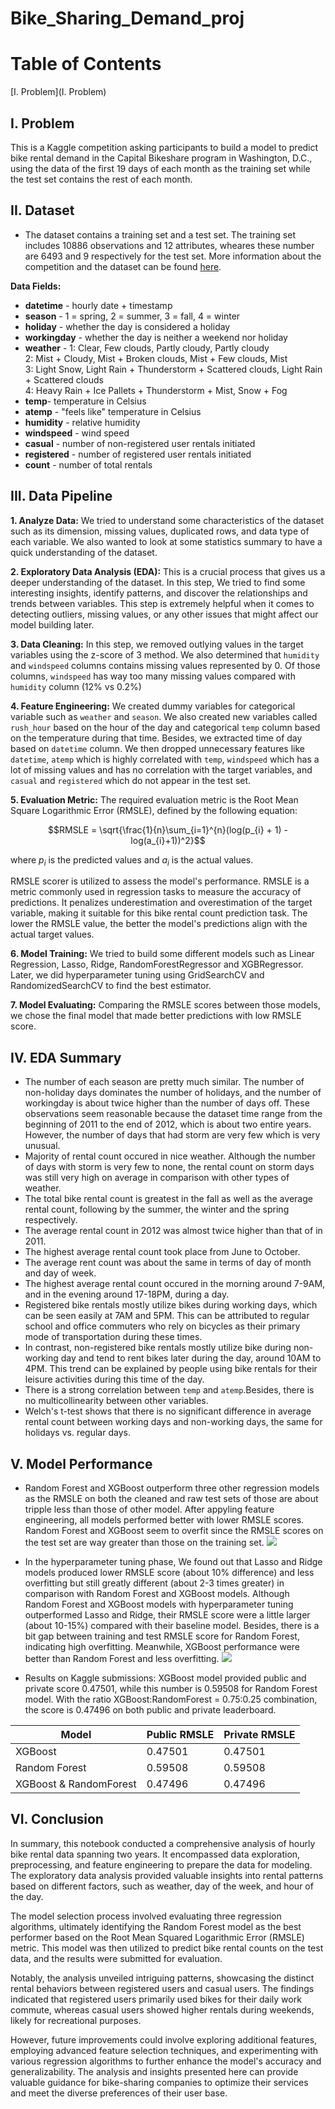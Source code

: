 # Bike_Sharing_Demand_proj
# Table of Contents
[I. Problem](I. Problem)


## I. Problem
This is a Kaggle competition asking participants to build a model to predict bike rental demand in the Capital Bikeshare program in Washington, D.C., using the data of the first 19 days of each month as the training set while the test set contains the rest of each month.

## II. Dataset
- The dataset contains a training set and a test set. The training set includes 10886 observations and 12 attributes, wheares these number are 6493 and 9 respectively for the test set. More information about the competition and the dataset can be found [here](https://www.kaggle.com/competitions/bike-sharing-demand/data).  

**Data Fields:**

- **datetime** - hourly date + timestamp  
- **season** -  1 = spring, 2 = summer, 3 = fall, 4 = winter 
- **holiday** - whether the day is considered a holiday
- **workingday** - whether the day is neither a weekend nor holiday
- **weather** - 1: Clear, Few clouds, Partly cloudy, Partly cloudy  
2: Mist + Cloudy, Mist + Broken clouds, Mist + Few clouds, Mist  
3: Light Snow, Light Rain + Thunderstorm + Scattered clouds, Light Rain + Scattered clouds  
4: Heavy Rain + Ice Pallets + Thunderstorm + Mist, Snow + Fog   
- **temp**- temperature in Celsius
- **atemp** - "feels like" temperature in Celsius
- **humidity** - relative humidity
- **windspeed** - wind speed
- **casual** - number of non-registered user rentals initiated
- **registered** - number of registered user rentals initiated
- **count** - number of total rentals

## III. Data Pipeline
**1. Analyze Data:** We tried to understand some characteristics of the dataset such as its dimension, missing values, duplicated rows, and data type of each variable. We also wanted to look at some statistics summary to have a quick understanding of the dataset.  

**2. Exploratory Data Analysis (EDA):** This is a crucial process that gives us a deeper understanding of the dataset. In this step, We tried to find some interesting insights, identify patterns, and discover the relationships and trends between variables. This step is extremely helpful when it comes to detecting outliers, missing values, or any other issues that might affect our model building later.  

**3. Data Cleaning:** In this step, we removed outlying values in the target variables using the z-score of 3 method. We also determined that `humidity` and `windspeed` columns contains missing values represented by 0. Of those columns, `windspeed` has way too many missing values compared with `humidity` column (12% vs 0.2%)  

**4. Feature Engineering:** We created dummy variables for categorical variable such as `weather` and `season`. We also created new variables called `rush_hour` based on the hour of the day and categorical `temp` column based on the temperature during that time. Besides, we extracted time of day based on `datetime` column. We then dropped unnecessary features like `datetime`, `atemp` which is highly correlated with `temp`, `windspeed` which has a lot of missing values and has no correlation with the target variables, and `casual` and `registered` which do not appear in the test set.  

**5. Evaluation Metric:** The required evaluation metric is the Root Mean Square Logarithmic Error (RMSLE), defined by the following equation:

$$RMSLE = \sqrt{\frac{1}{n}\sum_{i=1}^{n}(log(p_{i} + 1) - log(a_{i}+1))^2}$$  

where $p_{i}$ is the predicted values and $a_{i}$ is the actual values.  

RMSLE scorer is utilized to assess the model's performance. RMSLE is a metric commonly used in regression tasks to measure the accuracy of predictions. It penalizes underestimation and overestimation of the target variable, making it suitable for this bike rental count prediction task. The lower the RMSLE value, the better the model's predictions align with the actual target values.

**6. Model Training:** We tried to build some different models such as Linear Regression, Lasso, Ridge, RandomForestRegressor and XGBRegressor. Later, we did hyperparameter tuning using GridSearchCV and RandomizedSearchCV to find the best estimator.  

**7. Model Evaluating:** Comparing the RMSLE scores between those models, we chose the final model that made better predictions with low RMSLE score.

## IV. EDA Summary
- The number of each season are pretty much similar. The number of non-holiday days dominates the number of holidays, and the number of workingday is about twice higher than the number of days off. These observations seem reasonable because the dataset time range from the beginning of 2011 to the end of 2012, which is about two entire years. However, the number of days that had storm are very few which is very unusual.
- Majority of rental count occured in nice weather. Although the number of days with storm is very few to none, the rental count on storm days was still very high on average in comparison with other types of weather.
- The total bike rental count is greatest in the fall as well as the average rental count, following by the summer, the winter and the spring respectively.
- The average rental count in 2012 was almost twice higher than that of in 2011.
- The highest average rental count took place from June to October.
- The average rent count was about the same in terms of day of month and day of week.
- The highest average rental count occured in the morning around 7-9AM, and in the evening around 17-18PM, during a day. 
- Registered bike rentals mostly utilize bikes during working days, which can be seen easily at 7AM and 5PM. This can be attributed to regular school and office commuters who rely on bicycles as their primary mode of transportation during these times.
- In contrast, non-registered bike rentals mostly utilize bike during non-working day and tend to rent bikes later during the day, around 10AM to 4PM. This trend can be explained by people using bike rentals for their leisure activities during this time of the day.
- There is a strong correlation between `temp` and `atemp`.Besides, there is no multicollinearity between other variables.
- Welch's t-test shows that there is no significant difference in average rental count between working days and non-working days, the same for holidays vs. regular days.

## V. Model Performance
- Random Forest and XGBoost outperform three other regression models as the RMSLE on both the cleaned and raw test sets of those are about tripple less than those of other model. After appyling feature engineering, all models performed better with lower RMSLE scores. Random Forest and XGBoost seem to overfit since the RMSLE scores on the test set are way greater than those on the training set.
![](https://github.com/nhh979/Bike_Sharing_Demand_proj/blob/main/images/baseline_models_comparison.jpg)

- In the hyperparameter tuning phase, We found out that Lasso and Ridge models produced lower RMSLE score (about 10% difference) and less overfitting but still greatly different (about 2-3 times greater) in comparison with Random Forest and XGBoost models. Although Random Forest and XGBoost models with hyperparameter tuning outperformed Lasso and Ridge, their RMSLE score were a little larger (about 10-15%) compared with their baseline model. Besides, there is a bit gap between training and test RMSLE score for Random Forest, indicating  high overfitting. Meanwhile, XGBoost performance were better than Random Forest and less overfitting.
![](https://github.com/nhh979/Bike_Sharing_Demand_proj/blob/main/images/tuned_models.jpg)

- Results on Kaggle submissions: XGBoost model provided public and private score 0.47501, while this number is 0.59508 for Random Forest model. With the ratio XGBoost:RandomForest = 0.75:0.25 combination, the score is 0.47496 on both public and private leaderboard.
  
|Model|Public RMSLE|Private RMSLE|
|------|------|------|
|XGBoost|0.47501|0.47501|
|Random Forest|0.59508|0.59508|
|XGBoost & RandomForest|0.47496|0.47496|

## VI. Conclusion
In summary, this notebook conducted a comprehensive analysis of hourly bike rental data spanning two years. It encompassed data exploration, preprocessing, and feature engineering to prepare the data for modeling. The exploratory data analysis provided valuable insights into rental patterns based on different factors, such as weather, day of the week, and hour of the day.

The model selection process involved evaluating three regression algorithms, ultimately identifying the Random Forest model as the best performer based on the Root Mean Squared Logarithmic Error (RMSLE) metric. This model was then utilized to predict bike rental counts on the test data, and the results were submitted for evaluation.

Notably, the analysis unveiled intriguing patterns, showcasing the distinct rental behaviors between registered users and casual users. The findings indicated that registered users primarily used bikes for their daily work commute, whereas casual users showed higher rentals during weekends, likely for recreational purposes.

However, future improvements could involve exploring additional features, employing advanced feature selection techniques, and experimenting with various regression algorithms to further enhance the model's accuracy and generalizability. The analysis and insights presented here can provide valuable guidance for bike-sharing companies to optimize their services and meet the diverse preferences of their user base.
